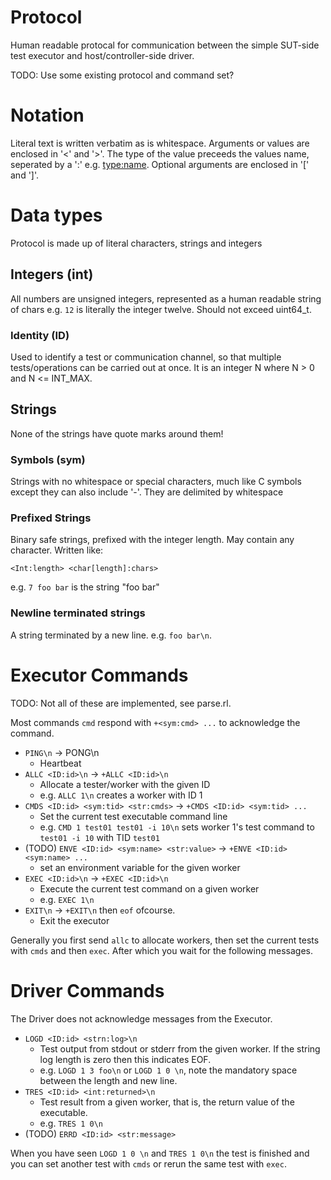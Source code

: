 # Protocol

Human readable protocal for communication between the simple
SUT-side test executor and host/controller-side driver.

TODO: Use some existing protocol and command set?

# Notation

Literal text is written verbatim as is whitespace. Arguments or values are
enclosed in '<' and '>'. The type of the value preceeds the values name,
seperated by a ':' e.g. <type:name>. Optional arguments are enclosed in '['
and ']'.

# Data types

Protocol is made up of literal characters, strings and integers

## Integers (int)

All numbers are unsigned integers, represented as a human readable string
of chars e.g. `12` is literally the integer twelve. Should not exceed
uint64_t.

### Identity (ID)

Used to identify a test or communication channel, so that multiple
tests/operations can be carried out at once. It is an integer N where N > 0
and N <= INT_MAX.

## Strings

None of the strings have quote marks around them!

### Symbols (sym)

Strings with no whitespace or special characters, much like C symbols
except they can also include '-'. They are delimited by whitespace

### Prefixed Strings <strn>

Binary safe strings, prefixed with the integer length. May contain any
character. Written like:

`<Int:length> <char[length]:chars>`

e.g. `7 foo bar` is the string "foo bar"

### Newline terminated strings <str>

A string terminated by a new line. e.g. `foo bar\n`.

# Executor Commands

TODO: Not all of these are implemented, see parse.rl.

Most commands `cmd` respond with `+<sym:cmd> ...` to acknowledge the command.

+ `PING\n` -> PONG\n
	- Heartbeat
+ `ALLC <ID:id>\n` -> `+ALLC <ID:id>\n`
	- Allocate a tester/worker with the given ID
	- e.g. `ALLC 1\n` creates a worker with ID 1
+ `CMDS <ID:id> <sym:tid> <str:cmds>` -> `+CMDS <ID:id> <sym:tid> ...`
	- Set the current test executable command line
	- e.g. `CMD 1 test01 test01 -i 10\n` sets worker 1's test command to `test01 -i 10` with TID `test01`
+ (TODO) `ENVE <ID:id> <sym:name> <str:value>` -> `+ENVE <ID:id> <sym:name> ...`
	- set an environment variable for the given worker
+ `EXEC <ID:id>\n` -> `+EXEC <ID:id>\n`
	- Execute the current test command on a given worker
	- e.g. `EXEC 1\n`
+ `EXIT\n` -> `+EXIT\n` then `eof` ofcourse.
	- Exit the executor

Generally you first send `allc` to allocate workers, then set the current tests with `cmds` and then `exec`.
After which you wait for the following messages.

# Driver Commands

The Driver does not acknowledge messages from the Executor.

+ `LOGD <ID:id> <strn:log>\n`
	- Test output from stdout or stderr from the given worker. If the string log length is zero then this
	  indicates EOF.
	- e.g. `LOGD 1 3 foo\n` or `LOGD 1 0 \n`, note the mandatory space between the length and new line.
+ `TRES <ID:id> <int:returned>\n`
	- Test result from a given worker, that is, the return value of the executable.
	- e.g. `TRES 1 0\n`
+ (TODO) `ERRD <ID:id> <str:message>`

When you have seen `LOGD 1 0 \n` and `TRES 1 0\n` the test is
finished and you can set another test with `cmds` or rerun the same
test with `exec`.
